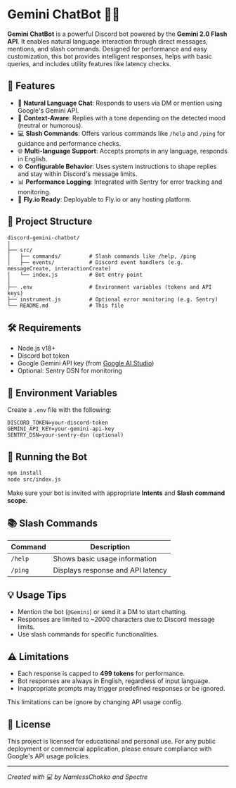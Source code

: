 # Gemini ChatBot 🤖✨

**Gemini ChatBot** is a powerful Discord bot powered by the **Gemini 2.0 Flash API**. It enables natural language interaction through direct messages, mentions, and slash commands. Designed for performance and easy customization, this bot provides intelligent responses, helps with basic queries, and includes utility features like latency checks.

## 📌 Features

- 💬 **Natural Language Chat**: Responds to users via DM or mention using Google's Gemini API.
- 🧠 **Context-Aware**: Replies with a tone depending on the detected mood (neutral or humorous).
- 💻 **Slash Commands**: Offers various commands like `/help` and `/ping` for guidance and performance checks.
- 🌐 **Multi-language Support**: Accepts prompts in any language, responds in English.
- ⚙️ **Configurable Behavior**: Uses system instructions to shape replies and stay within Discord's message limits.
- 📊 **Performance Logging**: Integrated with Sentry for error tracking and monitoring.
- 🚀 **Fly.io Ready**: Deployable to Fly.io or any hosting platform.

## 📁 Project Structure

```
discord-gemini-chatbot/
│
├── src/
│   ├── commands/         # Slash commands like /help, /ping
│   ├── events/           # Discord event handlers (e.g. messageCreate, interactionCreate)
│   └── index.js          # Bot entry point
│
├── .env                  # Environment variables (tokens and API keys)
├── instrument.js         # Optional error monitoring (e.g. Sentry)
└── README.md             # This file
```

## 🛠️ Requirements

- Node.js v18+
- Discord bot token
- Google Gemini API key (from [Google AI Studio](https://aistudio.google.com/app/apikey))
- Optional: Sentry DSN for monitoring

## 🔧 Environment Variables

Create a `.env` file with the following:

```
DISCORD_TOKEN=your-discord-token
GEMINI_API_KEY=your-gemini-api-key
SENTRY_DSN=your-sentry-dsn (optional)
```

## 🚀 Running the Bot

```bash
npm install
node src/index.js
```

Make sure your bot is invited with appropriate **Intents** and **Slash command scope**.

## 📚 Slash Commands

| Command | Description                       |
| ------- | --------------------------------- |
| `/help` | Shows basic usage information     |
| `/ping` | Displays response and API latency |

## 💡 Usage Tips

- Mention the bot (`@Gemini`) or send it a DM to start chatting.
- Responses are limited to \~2000 characters due to Discord message limits.
- Use slash commands for specific functionalities.

## ⚠️ Limitations

- Each response is capped to **499 tokens** for performance.
- Bot responses are always in English, regardless of input language.
- Inappropriate prompts may trigger predefined responses or be ignored.

This limitations can be ignore by changing API usage config.

## 📜 License

This project is licensed for educational and personal use. For any public deployment or commercial application, please ensure compliance with Google's API usage policies.

---

*Created with 💻 by NamlessChokko and Spectre*

